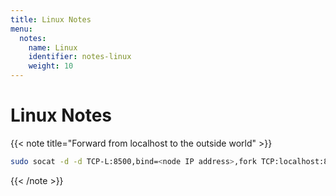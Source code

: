 ```yaml
---
title: Linux Notes
menu:
  notes:
    name: Linux
    identifier: notes-linux
    weight: 10
---
```

# Linux Notes

<!-- Forward Traffic-->
{{< note title="Forward from localhost to the outside world" >}}

```bash
sudo socat -d -d TCP-L:8500,bind=<node IP address>,fork TCP:localhost:8500
```
{{< /note >}}
